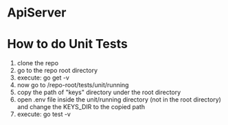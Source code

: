 # ApiServer

# How to do Unit Tests

01. clone the repo
02. go to the repo root directory
03. execute: go get -v
04. now go to /repo-root/tests/unit/running
05. copy the path of "keys" directory under the root directory
06. open .env file inside the unit/running directory (not in the root directory) and change the KEYS_DIR to the copied path
07. execute: go test -v